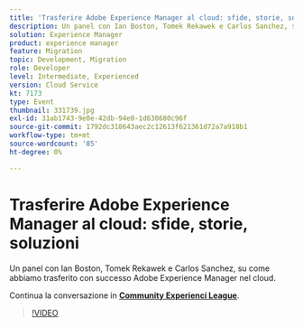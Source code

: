 ```yaml
---
title: 'Trasferire Adobe Experience Manager al cloud: sfide, storie, soluzioni'
description: Un panel con Ian Boston, Tomek Rekawek e Carlos Sanchez, su come abbiamo trasferito con successo Adobe Experience Manager nel cloud. Questa sessione è stata distribuita come parte dell’evento Contenuto Adobe Developers Live.
solution: Experience Manager
product: experience manager
feature: Migration
topic: Development, Migration
role: Developer
level: Intermediate, Experienced
version: Cloud Service
kt: 7173
type: Event
thumbnail: 331739.jpg
exl-id: 31ab1743-9e0e-42db-94e0-1d630680c96f
source-git-commit: 1792dc318643aec2c12613f621361d72a7a918b1
workflow-type: tm+mt
source-wordcount: '85'
ht-degree: 0%

---
```


# Trasferire Adobe Experience Manager al cloud: sfide, storie, soluzioni

Un panel con Ian Boston, Tomek Rekawek e Carlos Sanchez, su come abbiamo trasferito con successo Adobe Experience Manager nel cloud.

Continua la conversazione in **[Community Experienci League](https://adobe.ly/36Yd3v6)**.

>[!VIDEO](https://video.tv.adobe.com/v/331739/?quality=12&learn=on&hidetitle=true)
